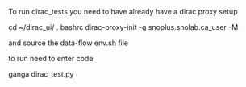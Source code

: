 To run dirac_tests you need to have already have a dirac proxy setup

  cd ~/dirac_ui/
  . bashrc
  dirac-proxy-init -g snoplus.snolab.ca_user -M

and source the data-flow env.sh file

to run need to enter code

  ganga dirac_test.py

